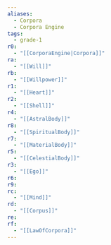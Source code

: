 ```yaml
---
aliases:
  - Corpora
  - Corpora Engine
tags:
  - grade-1
r0:
  - "[[CorporaEngine|Corpora]]"
ra:
  - "[[Will]]"
rb:
  - "[[Willpower]]"
r1:
  - "[[Heart]]"
r2:
  - "[[Shell]]"
r4:
  - "[[AstralBody]]"
r8:
  - "[[SpiritualBody]]"
r7:
  - "[[MaterialBody]]"
r5:
  - "[[CelestialBody]]"
r3:
  - "[[Ego]]"
r6:
r9:
rc:
  - "[[Mind]]"
rd:
  - "[[Corpus]]"
re:
rf:
  - "[[LawOfCorpora]]"
---
```

